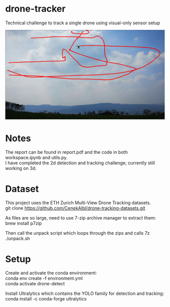 # drone-tracker
Technical challenge to track a single drone using visual-only sensor setup

![Drone Trajectory](cam1.jpg)

# Notes

The report can be found in report.pdf and the code in both workspace.ipynb and utils.py.  
I have completed the 2d detection and tracking challenge; currently still working on 3d.

# Dataset

This project uses the ETH Zurich Multi-View Drone Tracking datasets.    
git clone https://github.com/CenekAlbl/drone-tracking-datasets.git

As files are so large, need to use 7-zip archive manager to extract them:   
brew install p7zip

Then call the unpack script which loops through the zips and calls 7z   
./unpack.sh

# Setup

Create and activate the conda environment:  
conda env create -f environment.yml     
conda activate drone-detect 

Install Ultralytics which contains the YOLO family for detection and tracking:  
conda install -c conda-forge ultralytics


